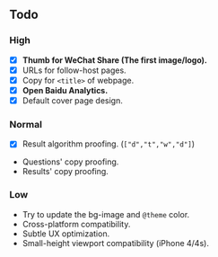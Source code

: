 ## Todo

### High
- [x] **Thumb for WeChat Share (The first image/logo).**
- [x] URLs for follow-host pages.
- [x] Copy for `<title>` of webpage.
- [x] **Open Baidu Analytics.**
- [x] Default cover page design.

### Normal
- [x] Result algorithm proofing. (`["d","t","w","d"]`)

- Questions' copy proofing.
- Results' copy proofing.

### Low
- Try to update the bg-image and `@theme` color.
- Cross-platform compatibility.
- Subtle UX optimization. 
- Small-height viewport compatibility (iPhone 4/4s).
